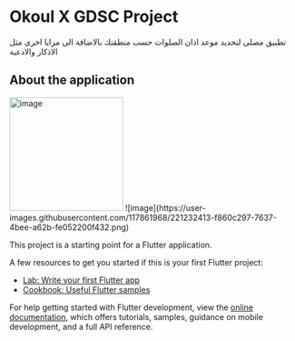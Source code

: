 # Okoul X GDSC Project

تطبيق مصلى لنحديد موعد اذان الصلوات حسب منطقتك بالاضافة الى مزايا اخرى مثل الاذكار والادعية

## About the application
<img width="200" alt="image" src="https://user-images.githubusercontent.com/117861968/221232369-13370e12-9deb-4c95-96f5-9d124b62d0f0.png">
![image](https://user-images.githubusercontent.com/117861968/221232413-f860c297-7637-4bee-a62b-fe052200f432.png)


This project is a starting point for a Flutter application.

A few resources to get you started if this is your first Flutter project:

- [Lab: Write your first Flutter app](https://docs.flutter.dev/get-started/codelab)
- [Cookbook: Useful Flutter samples](https://docs.flutter.dev/cookbook)

For help getting started with Flutter development, view the
[online documentation](https://docs.flutter.dev/), which offers tutorials,
samples, guidance on mobile development, and a full API reference.
